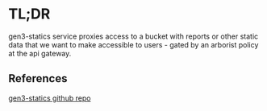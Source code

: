 # TL;DR

gen3-statics service proxies access to a bucket
with reports or other static data that we want to
make accessible to users - gated by an arborist policy
at the api gateway.


## References

[gen3-statics github repo](https://github.com/uc-cdis/gen3-statics)
